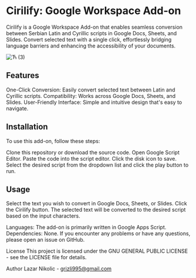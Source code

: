# Cirilify: Google Workspace Add-on
Cirilify is a Google Workspace Add-on that enables seamless conversion between Serbian Latin and Cyrillic scripts in Google Docs, Sheets, and Slides. Convert selected text with a single click, effortlessly bridging language barriers and enhancing the accessibility of your documents.

![Ћ (3)](https://github.com/grizli995/Cirilify/assets/24281409/30bb5166-5b03-4ad9-bed9-991463022fe1)


## Features
One-Click Conversion: Easily convert selected text between Latin and Cyrillic scripts.
Compatibility: Works across Google Docs, Sheets, and Slides.
User-Friendly Interface: Simple and intuitive design that's easy to navigate.

## Installation
To use this add-on, follow these steps:

Clone this repository or download the source code.
Open Google Script Editor.
Paste the code into the script editor.
Click the disk icon to save.
Select the desired script from the dropdown list and click the play button to run.

## Usage
Select the text you wish to convert in Google Docs, Sheets, or Slides.
Click the Cirilify button.
The selected text will be converted to the desired script based on the input characters.



Languages: The add-on is primarily written in Google Apps Script.
Dependencies: None.
If you encounter any problems or have any questions, please open an issue on GitHub.

License
This project is licensed under the GNU GENERAL PUBLIC LICENSE - see the LICENSE file for details.

Author
Lazar Nikolic - grizli995@gmail.com
